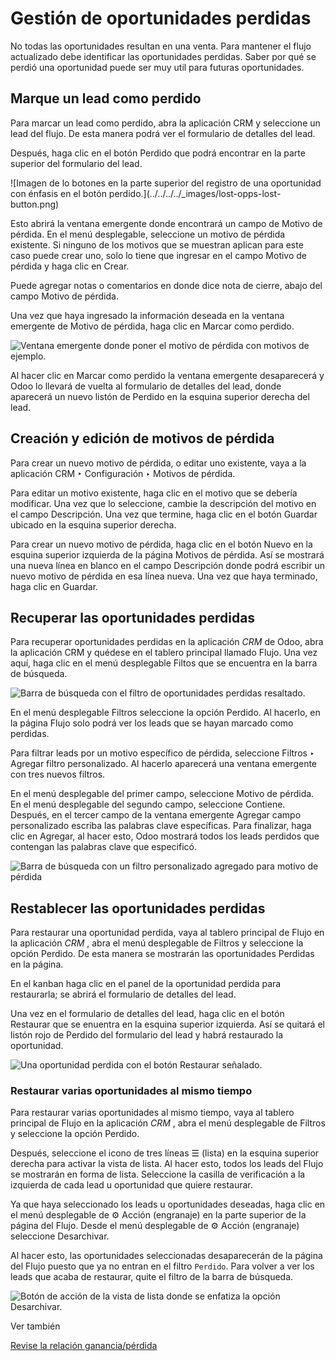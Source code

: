 # Gestión de oportunidades perdidas

No todas las oportunidades resultan en una venta. Para mantener el flujo
actualizado debe identificar las oportunidades perdidas. Saber por qué se
perdió una oportunidad puede ser muy util para futuras oportunidades.

## Marque un lead como perdido

Para marcar un lead como perdido, abra la aplicación CRM y seleccione un lead
del flujo. De esta manera podrá ver el formulario de detalles del lead.

Después, haga clic en el botón Perdido que podrá encontrar en la parte
superior del formulario del lead.

![Imagen de lo botones en la parte superior del registro de una oportunidad
con énfasis en el botón perdido.](../../../../_images/lost-opps-lost-
button.png)

Esto abrirá la ventana emergente donde encontrará un campo de Motivo de
pérdida. En el menú desplegable, seleccione un motivo de pérdida existente. Si
ninguno de los motivos que se muestran aplican para este caso puede crear uno,
solo lo tiene que ingresar en el campo Motivo de pérdida y haga clic en Crear.

Puede agregar notas o comentarios en donde dice nota de cierre, abajo del
campo Motivo de pérdida.

Una vez que haya ingresado la información deseada en la ventana emergente de
Motivo de pérdida, haga clic en Marcar como perdido.

![Ventana emergente donde poner el motivo de pérdida con motivos de
ejemplo.](../../../../_images/lost-opps-lost-reason.png)

Al hacer clic en Marcar como perdido la ventana emergente desaparecerá y Odoo
lo llevará de vuelta al formulario de detalles del lead, donde aparecerá un
nuevo listón de Perdido en la esquina superior derecha del lead.

## Creación y edición de motivos de pérdida

Para crear un nuevo motivo de pérdida, o editar uno existente, vaya a la
aplicación CRM ‣ Configuración ‣ Motivos de pérdida.

Para editar un motivo existente, haga clic en el motivo que se debería
modificar. Una vez que lo seleccione, cambie la descripción del motivo en el
campo Descripción. Una vez que termine, haga clic en el botón Guardar ubicado
en la esquina superior derecha.

Para crear un nuevo motivo de pérdida, haga clic en el botón Nuevo en la
esquina superior izquierda de la página Motivos de pérdida. Así se mostrará
una nueva línea en blanco en el campo Descripción donde podrá escribir un
nuevo motivo de pérdida en esa línea nueva. Una vez que haya terminado, haga
clic en Guardar.

## Recuperar las oportunidades perdidas

Para recuperar oportunidades perdidas en la aplicación _CRM_ de Odoo, abra la
aplicación CRM y quédese en el tablero principal llamado Flujo. Una vez aquí,
haga clic en el menú desplegable Filtos que se encuentra en la barra de
búsqueda.

![Barra de búsqueda con el filtro de oportunidades perdidas
resaltado.](../../../../_images/lost-opps-lost-filter.png)

En el menú desplegable Filtros seleccione la opción Perdido. Al hacerlo, en la
página Flujo solo podrá ver los leads que se hayan marcado como perdidas.

Para filtrar leads por un motivo específico de pérdida, seleccione Filtros ‣
Agregar filtro personalizado. Al hacerlo aparecerá una ventana emergente con
tres nuevos filtros.

En el menú desplegable del primer campo, seleccione Motivo de pérdida. En el
menú desplegable del segundo campo, seleccione Contiene. Después, en el tercer
campo de la ventana emergente Agregar campo personalizado escriba las palabras
clave específicas. Para finalizar, haga clic en Agregar, al hacer esto, Odoo
mostrará todos los leads perdidos que contengan las palabras clave que
especificó.

![Barra de búsqueda con un filtro personalizado agregado para motivo de
pérdida](../../../../_images/lost-opps-lost-custom-filter.png)

## Restablecer las oportunidades perdidas

Para restaurar una oportunidad perdida, vaya al tablero principal de Flujo en
la aplicación _CRM_ , abra el menú desplegable de Filtros y seleccione la
opción Perdido. De esta manera se mostrarán las oportunidades Perdidas en la
página.

En el kanban haga clic en el panel de la oportunidad perdida para restaurarla;
se abrirá el formulario de detalles del lead.

Una vez en el formulario de detalles del lead, haga clic en el botón Restaurar
que se enuentra en la esquina superior izquierda. Así se quitará el listón
rojo de Perdido del formulario del lead y habrá restaurado la oportunidad.

![Una oportunidad perdida con el botón Restaurar
señalado.](../../../../_images/lost-opps-restore.png)

### Restaurar varias oportunidades al mismo tiempo

Para restaurar varias oportunidades al mismo tiempo, vaya al tablero principal
de Flujo en la aplicación _CRM_ , abra el menú desplegable de Filtros y
seleccione la opción Perdido.

Después, seleccione el icono de tres líneas ☰ (lista) en la esquina superior
derecha para activar la vista de lista. Al hacer esto, todos los leads del
Flujo se mostrarán en forma de lista. Seleccione la casilla de verificación a
la izquierda de cada lead u oportunidad que quiere restaurar.

Ya que haya seleccionado los leads u oportunidades deseadas, haga clic en el
menú desplegable de ⚙️ Acción (engranaje) en la parte superior de la página
del Flujo. Desde el menú desplegable de ⚙️ Acción (engranaje) seleccione
Desarchivar.

Al hacer esto, las oportunidades seleccionadas desaparecerán de la página del
Flujo puesto que ya no entran en el filtro `Perdido`. Para volver a ver los
leads que acaba de restaurar, quite el filtro de la barra de búsqueda.

![Botón de acción de la vista de lista donde se enfatiza la opción
Desarchivar.](../../../../_images/lost-opps-unarchive.png)

Ver también

[Revise la relación ganancia/pérdida](../performance/win_loss.html)

